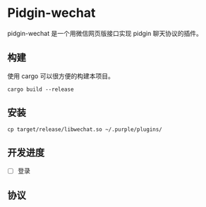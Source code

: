 # Pidgin-wechat
pidgin-wechat 是一个用微信网页版接口实现 pidgin 聊天协议的插件。

## 构建
使用 cargo 可以很方便的构建本项目。
```
cargo build --release
```

## 安装
```
cp target/release/libwechat.so ~/.purple/plugins/
```

## 开发进度
- [ ] 登录

## 协议